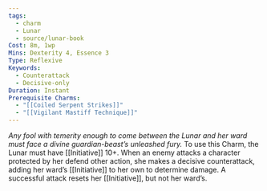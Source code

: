 ```yaml
---
tags:
  - charm
  - Lunar
  - source/lunar-book
Cost: 8m, 1wp
Mins: Dexterity 4, Essence 3
Type: Reflexive
Keywords:
  - Counterattack
  - Decisive-only
Duration: Instant
Prerequisite Charms:
  - "[[Coiled Serpent Strikes]]"
  - "[[Vigilant Mastiff Technique]]"
---
```

*Any fool with temerity enough to come between the Lunar and her ward must face a divine guardian-beast’s unleashed fury.*
To use this Charm, the Lunar must have [[Initiative]] 10+. When an enemy attacks a character protected by her defend other action, she makes a decisive counterattack, adding her ward’s [[Initiative]] to her own to determine damage. A successful attack resets her [[Initiative]], but not her ward’s.